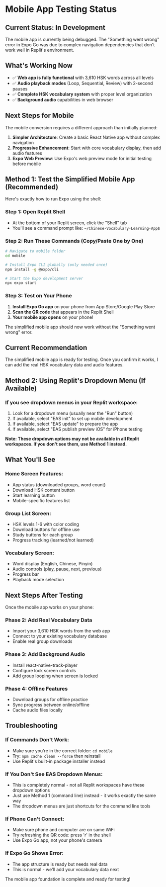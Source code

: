 # Mobile App Testing Status

## Current Status: In Development

The mobile app is currently being debugged. The "Something went wrong" error in Expo Go was due to complex navigation dependencies that don't work well in Replit's environment.

## What's Working Now
- ✅ **Web app is fully functional** with 3,610 HSK words across all levels
- ✅ **Audio playback modes** (Loop, Sequential, Review) with 2-second pauses
- ✅ **Complete HSK vocabulary system** with proper level organization
- ✅ **Background audio** capabilities in web browser

## Next Steps for Mobile
The mobile conversion requires a different approach than initially planned:

1. **Simpler Architecture**: Create a basic React Native app without complex navigation
2. **Progressive Enhancement**: Start with core vocabulary display, then add audio features
3. **Expo Web Preview**: Use Expo's web preview mode for initial testing before mobile

## Method 1: Test the Simplified Mobile App (Recommended)

Here's exactly how to run Expo using the shell:

### Step 1: Open Replit Shell
- At the bottom of your Replit screen, click the "Shell" tab
- You'll see a command prompt like: `~/Chinese-Vocabulary-Learning-App$`

### Step 2: Run These Commands (Copy/Paste One by One)

```bash
# Navigate to mobile folder
cd mobile

# Install Expo CLI globally (only needed once)
npm install -g @expo/cli

# Start the Expo development server
npx expo start
```

### Step 3: Test on Your Phone
1. **Install Expo Go app** on your phone from App Store/Google Play Store
2. **Scan the QR code** that appears in the Replit Shell
3. **Your mobile app opens** on your phone!

The simplified mobile app should now work without the "Something went wrong" error.

## Current Recommendation
The simplified mobile app is ready for testing. Once you confirm it works, I can add the real HSK vocabulary data and audio features.

## Method 2: Using Replit's Dropdown Menu (If Available)

### If you see dropdown menus in your Replit workspace:
1. Look for a dropdown menu (usually near the "Run" button)
2. If available, select "EAS init" to set up mobile development
3. If available, select "EAS update" to prepare the app
4. If available, select "EAS publish preview iOS" for iPhone testing

**Note: These dropdown options may not be available in all Replit workspaces. If you don't see them, use Method 1 instead.**

## What You'll See

### Home Screen Features:
- App status (downloaded groups, word count)
- Download HSK content button
- Start learning button
- Mobile-specific features list

### Group List Screen:
- HSK levels 1-6 with color coding
- Download buttons for offline use
- Study buttons for each group
- Progress tracking (learned/not learned)

### Vocabulary Screen:
- Word display (English, Chinese, Pinyin)
- Audio controls (play, pause, next, previous)
- Progress bar
- Playback mode selection

## Next Steps After Testing

Once the mobile app works on your phone:

### Phase 2: Add Real Vocabulary Data
- Import your 3,610 HSK words from the web app
- Connect to your existing vocabulary database
- Enable real group downloads

### Phase 3: Add Background Audio
- Install react-native-track-player
- Configure lock screen controls
- Add group looping when screen is locked

### Phase 4: Offline Features
- Download groups for offline practice
- Sync progress between online/offline
- Cache audio files locally

## Troubleshooting

### If Commands Don't Work:
- Make sure you're in the correct folder: `cd mobile`
- Try: `npm cache clean --force` then reinstall
- Use Replit's built-in package installer instead

### If You Don't See EAS Dropdown Menus:
- This is completely normal - not all Replit workspaces have these dropdown options
- Just use Method 1 (command line) instead - it works exactly the same way
- The dropdown menus are just shortcuts for the command line tools

### If Phone Can't Connect:
- Make sure phone and computer are on same WiFi
- Try refreshing the QR code: press 'r' in the shell
- Use Expo Go app, not your phone's camera

### If Expo Go Shows Error:
- The app structure is ready but needs real data
- This is normal - we'll add your vocabulary data next

The mobile app foundation is complete and ready for testing!